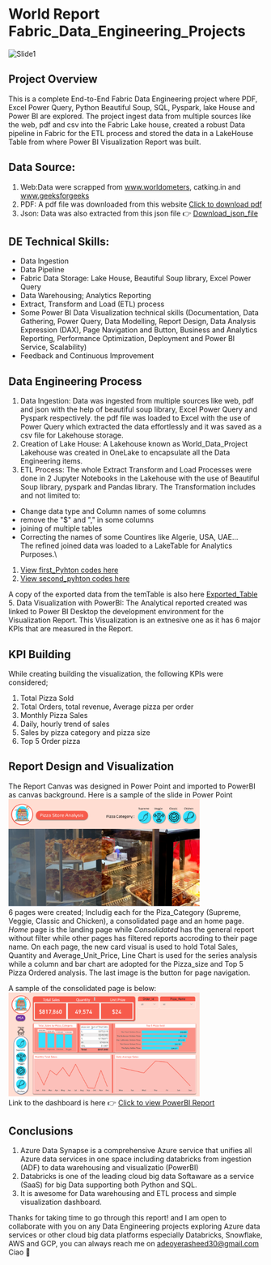 # World Report Fabric_Data_Engineering_Projects

![Slide1](https://github.com/Abdur-RasheedAde/Fabric_Data_Engineering_Projects/blob/main/DEArchitecture.png)

##  Project Overview
This is a complete End-to-End Fabric Data Engineering project where PDF, Excel Power Query, Python Beautiful Soup, SQL, Pyspark, lake House and Power BI are explored. The project ingest data from multiple sources like the web, pdf and csv into the Fabric Lake house, created a robust Data pipeline in Fabric for the ETL process and stored the data in a LakeHouse Table from where Power BI Visualization Report was built. 

## Data Source:
1.  Web:Data were scrapped from www.worldometers, catking.in and www.geeksforgeeks
2.  PDF: A pdf file was downloaded from this website [Click to download pdf](https://www.miles-and-more.com/content/dam/mmg/pdf/191029_BLOOM_Laendertabelle_EN_FINAL.pdf)
3.  Json: Data was also extracted from this json file 👉 [Download_json_file](https://github.com/Abdur-RasheedAde/Fabric_Data_Engineering_Projects/blob/main/continent-populations.json)

## DE Technical Skills:
+ Data Ingestion
+ Data Pipeline
+ Fabric Data Storage: Lake House, Beautiful Soup library, Excel Power Query 
+ Data Warehousing; Analytics Reporting
+ Extract, Transform and Load (ETL) process
+ Some Power BI Data Visualization technical skills (Documentation, Data Gathering, Power Query, Data Modelling, Report Design, Data Analysis Expression (DAX), Page Navigation and Button, Business and Analytics Reporting, Performance Optimization, Deployment and Power BI Service, Scalability)
+ Feedback and Continuous Improvement
  
## Data Engineering Process
1. Data Ingestion: Data was ingested from multiple sources like web, pdf and json with the help of beautiful soup library, Excel Power Query and Pyspark respectively. the pdf file was loaded to Excel with the use of Power Query which extracted the data effortlessly and it was saved as a csv file for Lakehouse storage.  
2. Creation of Lake House: A Lakehouse known as World_Data_Project Lakehouse was created in OneLake to encapsulate all the Data Engineering items.
3. ETL Process: The whole Extract Transform and Load Processes were done in 2 Jupyter Notebooks in the Lakehouse with the use of Beautiful Soup library, pyspark and Pandas library. The Transformation includes and not limited to:
-  Change data type and Column names of some columns
-  remove the "$" and "," in some columns
-  joining of multiple tables
-  Correcting the names of some Countires like Algerie, USA, UAE...\
The refined joined data was loaded to a LakeTable for Analytics Purposes.\
1. [View first_Pyhton codes here](https://github.com/Abdur-RasheedAde/Fabric_Data_Engineering_Projects/blob/main/World_Data.ipynb)
2. [View second_pyhton codes here](https://github.com/Abdur-RasheedAde/Fabric_Data_Engineering_Projects/blob/main/World_Continent.ipynb)


A copy of the exported data from the temTable is also here [Exported_Table](https://github.com/Abdur-RasheedAde/Complete_Azure_DE_Pizza_Project/blob/main/Final_Exported_Pizzadata.csv)
5. Data Visualization with PowerBI: The Analytical reported created was linked to Power BI Desktop the development environment for the Visualization Report. This Visualization is an extnesive one as it has 6 major KPIs that are measured in the Report.

## KPI Building 
While creating building the visualization, the following KPIs were considered;
1. Total Pizza Sold
2. Total Orders, total revenue, Average pizza per order
3. Monthly Pizza Sales
4. Daily, hourly trend of sales
5. Sales by pizza category and pizza size
6. Top 5 Order pizza

## Report Design and Visualization
The Report Canvas was designed in Power Point and imported to PowerBI as canvas background. Here is a sample of the slide in Power Point   
<img src="https://github.com/Abdur-RasheedAde/Complete_Azure_DE_Pizza_Project/blob/main/Slide1.PNG" width=75% height=75%>  
6 pages were created; Includig each for the Piza_Category (Supreme, Veggie, Classic and Chicken), a consolidated page and an home page. \
_Home_ page is the landing page while _Consolidated_ has the general report without filter while other pages has filtered reports accroding to their page name.
On each page, the new card visual is used to hold Total Sales, Quantity and Average_Unit_Price, Line Chart is used for the series analysis while a column and bar chart are adopted for the Pizza_size and Top 5 Pizza Ordered analysis. The last image is the button for page navigation. 

A sample of the consolidated page is below:
<img src="https://github.com/Abdur-RasheedAde/Complete_Azure_DE_Pizza_Project/blob/main/Homevisual.PNG" width=75% height=75%>  
Link to the dashboard is here 👉 [Click to view PowerBI Report](https://app.powerbi.com/view?r=eyJrIjoiMzgwMjA2YWItNzhmMi00NDU5LTlkMTYtOTA1Y2Y1ODliZTFhIiwidCI6IjMyNzk2YmUyLTYwZmItNGRhMi04ZDI2LTA2ZTU5MzhlNmU2YiIsImMiOjh9)

## Conclusions 
1. Azure Data Synapse is a comprehensive Azure service that unifies all Azure data services in one space including databricks from ingestion (ADF) to data warehousing and visualizatio (PowerBI)
2. Databricks is one of the leading cloud big data Softaware as a service (SaaS) for big Data supporting both Python and SQL.
3. It is awesome for Data warehousing and ETL process and simple visualization dashboard.

Thanks for taking time to go through this report! and I am open to collaborate with you on any Data Engineering projects exploring Azure data services or other cloud big data platforms especially Databricks, Snowflake, AWS and GCP, you can always reach me on adeoyerasheed30@gmail.com Ciao 🤝
